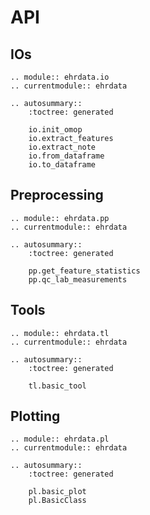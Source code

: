 # API

## IOs

```{eval-rst}
.. module:: ehrdata.io
.. currentmodule:: ehrdata

.. autosummary::
    :toctree: generated

    io.init_omop
    io.extract_features
    io.extract_note
    io.from_dataframe
    io.to_dataframe

```

## Preprocessing

```{eval-rst}
.. module:: ehrdata.pp
.. currentmodule:: ehrdata

.. autosummary::
    :toctree: generated

    pp.get_feature_statistics
    pp.qc_lab_measurements
```

## Tools

```{eval-rst}
.. module:: ehrdata.tl
.. currentmodule:: ehrdata

.. autosummary::
    :toctree: generated

    tl.basic_tool
```

## Plotting

```{eval-rst}
.. module:: ehrdata.pl
.. currentmodule:: ehrdata

.. autosummary::
    :toctree: generated

    pl.basic_plot
    pl.BasicClass
```
